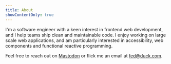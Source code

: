 ```yaml
---
title: About
showContentOnly: true
---
```


I'm a software engineer with a keen interest in frontend web development, and I help teams ship clean and maintainable code. I enjoy working
on large scale web applications, and am particularly interested in accessibility, web components and functional reactive programming.

Feel free to reach out on [Mastodon](https://mas.to/@fed) or flick me an email at [fed@duck.com](mailto:fed@duck.com).
